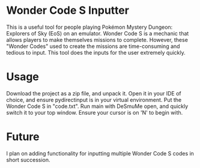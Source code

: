 # Wonder Code S Inputter

This is a useful tool for people playing Pokémon Mystery Dungeon: Explorers of Sky (EoS) on an emulator.  Wonder Code S is a mechanic that allows players to make themselves missions to complete.  However, these "Wonder Codes" used to create the missions are time-consuming and tedious to input.  This tool does the inputs for the user extremely quickly.

# Usage

Download the project as a zip file, and unpack it.  Open it in your IDE of choice, and ensure pydirectinput is in your virtual environment.  Put the Wonder Code S in "code.txt".  Run main with DeSmuMe open, and quickly switch it to your top window.  Ensure your cursor is on 'N' to begin with.  

# Future

I plan on adding functionality for inputting multiple Wonder Code S codes in short succession.
